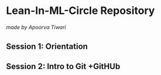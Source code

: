 # **Lean-In-ML-Circle Repository**
###### *made by Apoorva Tiwari*
## **Session 1**: Orientation
## **Session 2**: Intro to Git +GitHUb
